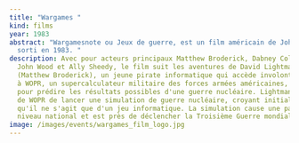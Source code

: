 ```yaml
---
title: "Wargames "
kind: films
year: 1983
abstract: "Wargamesnote ou Jeux de guerre, est un film américain de John Badham,
  sorti en 1983. "
description: Avec pour acteurs principaux Matthew Broderick, Dabney Coleman,
  John Wood et Ally Sheedy, le film suit les aventures de David Lightman
  (Matthew Broderick), un jeune pirate informatique qui accède involontairement
  à WOPR, un supercalculateur militaire des forces armées américaines, programmé
  pour prédire les résultats possibles d'une guerre nucléaire. Lightman obtient
  de WOPR de lancer une simulation de guerre nucléaire, croyant initialement
  qu'il ne s'agit que d'un jeu informatique. La simulation cause une panique au
  niveau national et est près de déclencher la Troisième Guerre mondiale.
image: /images/events/wargames_film_logo.jpg
---
```

